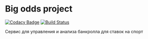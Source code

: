 Big odds project
===============================
[![Codacy Badge](https://api.codacy.com/project/badge/Grade/8d5bbd813a4a4e9ab29efad00979f05e)](https://www.codacy.com/app/andrewponomarev/BigOdds?utm_source=github.com&amp;utm_medium=referral&amp;utm_content=andrewponomarev/BigOdds&amp;utm_campaign=Badge_Grade)
[![Build Status](https://travis-ci.org/andrewponomarev/BigOdds.svg?branch=master)](https://travis-ci.org/andrewponomarev/BigOdds)

Сервис для управления и анализа банкролла для ставок на спорт